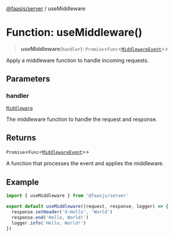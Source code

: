 [@faasjs/server](../README.md) / useMiddleware

# Function: useMiddleware()

> **useMiddleware**(`handler`): `Promise`\<`Func`\<[`MiddlewareEvent`](../type-aliases/MiddlewareEvent.md)\>\>

Apply a middleware function to handle incoming requests.

## Parameters

### handler

[`Middleware`](../type-aliases/Middleware.md)

The middleware function to handle the request and response.

## Returns

`Promise`\<`Func`\<[`MiddlewareEvent`](../type-aliases/MiddlewareEvent.md)\>\>

A function that processes the event and applies the middleware.

## Example

```typescript
import { useMiddleware } from '@faasjs/server'

export default useMiddleware((request, response, logger) => {
  response.setHeader('X-Hello', 'World')
  response.end('Hello, World!')
  logger.info('Hello, World!')
})
```
